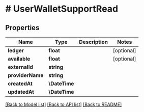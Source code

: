 # # UserWalletSupportRead

## Properties

Name | Type | Description | Notes
------------ | ------------- | ------------- | -------------
**ledger** | **float** |  | [optional]
**available** | **float** |  | [optional]
**externalId** | **string** |  |
**providerName** | **string** |  |
**createdAt** | **\DateTime** |  |
**updatedAt** | **\DateTime** |  |

[[Back to Model list]](../../README.md#models) [[Back to API list]](../../README.md#endpoints) [[Back to README]](../../README.md)
